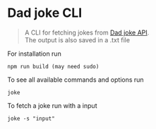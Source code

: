 # Dad joke CLI
> A CLI for fetching jokes from [Dad joke API](https://icanhazdadjoke.com/api).\
> The output is also saved in a .txt file

For installation run
```
npm run build (may need sudo)
```
To see all available commands and options run
```
joke
```
To fetch a joke run with a input
```
joke -s "input"
```
